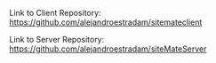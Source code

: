 Link to Client Repository: https://github.com/alejandroestradam/sitemateclient

Link to Server Repository: https://github.com/alejandroestradam/siteMateServer
